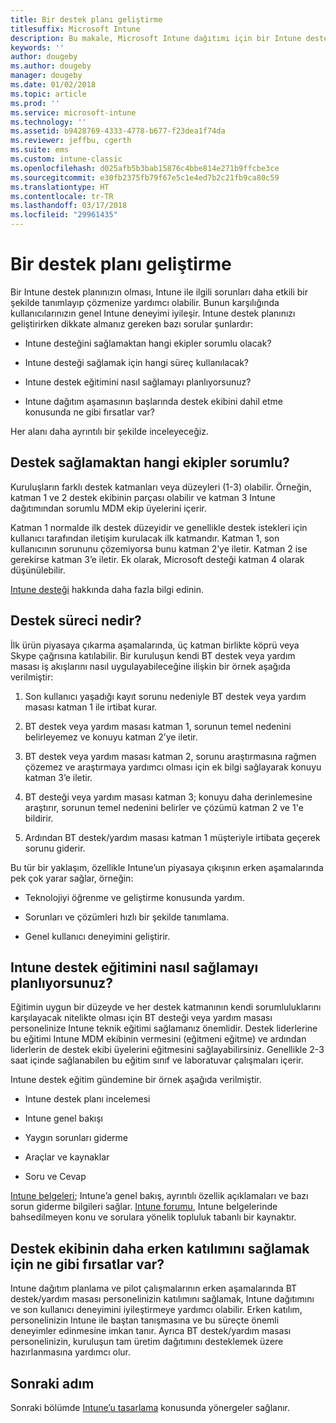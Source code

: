 ```yaml
---
title: Bir destek planı geliştirme
titlesuffix: Microsoft Intune
description: Bu makale, Microsoft Intune dağıtımı için bir Intune destek planı geliştirmenize yardımcı olur.
keywords: ''
author: dougeby
ms.author: dougeby
manager: dougeby
ms.date: 01/02/2018
ms.topic: article
ms.prod: ''
ms.service: microsoft-intune
ms.technology: ''
ms.assetid: b9428769-4333-4778-b677-f23dea1f74da
ms.reviewer: jeffbu, cgerth
ms.suite: ems
ms.custom: intune-classic
ms.openlocfilehash: d025afb5b3bab15876c4bbe814e271b9ffcbe3ce
ms.sourcegitcommit: e30fb2375fb79f67e5c1e4ed7b2c21fb9ca80c59
ms.translationtype: HT
ms.contentlocale: tr-TR
ms.lasthandoff: 03/17/2018
ms.locfileid: "29961435"
---
```

# <a name="develop-a-support-plan"></a>Bir destek planı geliştirme

Bir Intune destek planınızın olması, Intune ile ilgili sorunları daha etkili bir şekilde tanımlayıp çözmenize yardımcı olabilir. Bunun karşılığında kullanıcılarınızın genel Intune deneyimi iyileşir. Intune destek planınızı geliştirirken dikkate almanız gereken bazı sorular şunlardır:

-   Intune desteğini sağlamaktan hangi ekipler sorumlu olacak?

-   Intune desteği sağlamak için hangi süreç kullanılacak?

-   Intune destek eğitimini nasıl sağlamayı planlıyorsunuz?

-   Intune dağıtım aşamasının başlarında destek ekibini dahil etme konusunda ne gibi fırsatlar var?

Her alanı daha ayrıntılı bir şekilde inceleyeceğiz.

## <a name="which-teams-are-responsible-for-providing-support"></a>Destek sağlamaktan hangi ekipler sorumlu?

Kuruluşların farklı destek katmanları veya düzeyleri (1-3) olabilir. Örneğin, katman 1 ve 2 destek ekibinin parçası olabilir ve katman 3 Intune dağıtımından sorumlu MDM ekip üyelerini içerir.

Katman 1 normalde ilk destek düzeyidir ve genellikle destek istekleri için kullanıcı tarafından iletişim kurulacak ilk katmandır. Katman 1, son kullanıcının sorununu çözemiyorsa bunu katman 2’ye iletir. Katman 2 ise gerekirse katman 3’e iletir. Ek olarak, Microsoft desteği katman 4 olarak düşünülebilir.

[Intune desteği](/intune/get-support) hakkında daha fazla bilgi edinin.

## <a name="what-is-the-support-process"></a>Destek süreci nedir?

İlk ürün piyasaya çıkarma aşamalarında, üç katman birlikte köprü veya Skype çağrısına katılabilir. Bir kuruluşun kendi BT destek veya yardım masası iş akışlarını nasıl uygulayabileceğine ilişkin bir örnek aşağıda verilmiştir:

1.  Son kullanıcı yaşadığı kayıt sorunu nedeniyle BT destek veya yardım masası katman 1 ile irtibat kurar.

2.  BT destek veya yardım masası katman 1, sorunun temel nedenini belirleyemez ve konuyu katman 2’ye iletir.

3.  BT destek veya yardım masası katman 2, sorunu araştırmasına rağmen çözemez ve araştırmaya yardımcı olması için ek bilgi sağlayarak konuyu katman 3’e iletir.

4.  BT desteği veya yardım masası katman 3; konuyu daha derinlemesine araştırır, sorunun temel nedenini belirler ve çözümü katman 2 ve 1'e bildirir.

5.  Ardından BT destek/yardım masası katman 1 müşteriyle irtibata geçerek sorunu giderir.

Bu tür bir yaklaşım, özellikle Intune’un piyasaya çıkışının erken aşamalarında pek çok yarar sağlar, örneğin:

-   Teknolojiyi öğrenme ve geliştirme konusunda yardım.

-   Sorunları ve çözümleri hızlı bir şekilde tanımlama.

-   Genel kullanıcı deneyimini geliştirir.

## <a name="how-you-plan-to-provide-intune-support-training"></a>Intune destek eğitimini nasıl sağlamayı planlıyorsunuz?

Eğitimin uygun bir düzeyde ve her destek katmanının kendi sorumluluklarını karşılayacak nitelikte olması için BT desteği veya yardım masası personelinize Intune teknik eğitimi sağlamanız önemlidir. Destek liderlerine bu eğitimi Intune MDM ekibinin vermesini (eğitmeni eğitme) ve ardından liderlerin de destek ekibi üyelerini eğitmesini sağlayabilirsiniz. Genellikle 2-3 saat içinde sağlanabilen bu eğitim sınıf ve laboratuvar çalışmaları içerir.

Intune destek eğitim gündemine bir örnek aşağıda verilmiştir.

-   Intune destek planı incelemesi

-   Intune genel bakışı

-   Yaygın sorunları giderme

-   Araçlar ve kaynaklar

-   Soru ve Cevap

[Intune belgeleri](https://docs.microsoft.com/intune/); Intune’a genel bakış, ayrıntılı özellik açıklamaları ve bazı sorun giderme bilgileri sağlar. [Intune forumu](https://social.technet.microsoft.com/Forums/home), Intune belgelerinde bahsedilmeyen konu ve sorulara yönelik topluluk tabanlı bir kaynaktır.

## <a name="what-opportunities-are-there-to-involve-the-support-team-earlier"></a>Destek ekibinin daha erken katılımını sağlamak için ne gibi fırsatlar var?

Intune dağıtım planlama ve pilot çalışmalarının erken aşamalarında BT destek/yardım masası personelinizin katılımını sağlamak, Intune dağıtımını ve son kullanıcı deneyimini iyileştirmeye yardımcı olabilir. Erken katılım, personelinizin Intune ile baştan tanışmasına ve bu süreçte önemli deneyimler edinmesine imkan tanır. Ayrıca BT destek/yardım masası personelinizin, kuruluşun tam üretim dağıtımını desteklemek üzere hazırlanmasına yardımcı olur.

## <a name="next-step"></a>Sonraki adım

Sonraki bölümde [Intune’u tasarlama](planning-guide-design.md) konusunda yönergeler sağlanır.
